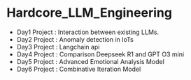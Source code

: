 # Hardcore_LLM_Engineering

- Day1 Project : Interaction between existing LLMs.
- Day2 Project : Anomaly detection in IoTs 
- Day3 Project : Langchain api
- Day4 Project : Comparison Deepseek R1 and GPT O3 mini
- Day5 Project : Advanced Emotional Analysis Model
- Day6 Project : Combinative Iteration Model 
